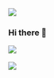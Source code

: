 <img src="https://capsule-render.vercel.app/api?type=slice&color=auto&height=200&section=header&text=jmjnssss%20render&fontSize=90" />






### Hi there 👋
<img src="https://img.shields.io/badge/Java-3766AB?style=flat-square&logo=Java&logoColor=white"/></a>&nbsp;





<img src="https://capsule-render.vercel.app/api?type=slice&color=auto&height=200&section=footer&text=jmjnssss%20render&fontSize=90" />


































<!--
**jmjnssss/jmjnssss** is a ✨ _special_ ✨ repository because its `README.md` (this file) appears on your GitHub profile.

Here are some ideas to get you started:

- 🔭 I’m currently working on ...
- 🌱 I’m currently learning ...
- 👯 I’m looking to collaborate on ...
- 🤔 I’m looking for help with ...
- 💬 Ask me about ...
- 📫 How to reach me: ...
- 😄 Pronouns: ...
- ⚡ Fun fact: ...
-->
